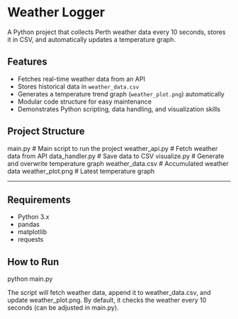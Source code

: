 # Weather Logger

A Python project that collects Perth weather data every 10 seconds, stores it in CSV, and automatically updates a temperature graph.


## Features

- Fetches real-time weather data from an API
- Stores historical data in `weather_data.csv`
- Generates a temperature trend graph (`weather_plot.png`) automatically
- Modular code structure for easy maintenance
- Demonstrates Python scripting, data handling, and visualization skills


## Project Structure


main.py                     # Main script to run the project
weather_api.py              # Fetch weather data from API
data_handler.py             # Save data to CSV
visualize.py                # Generate and overwrite temperature graph
weather_data.csv            # Accumulated weather data
weather_plot.png            # Latest temperature graph

---

## Requirements

- Python 3.x
- pandas
- matplotlib
- requests

## How to Run

python main.py


The script will fetch weather data, append it to weather_data.csv, and update weather_plot.png.
By default, it checks the weather every 10 seconds (can be adjusted in main.py).


